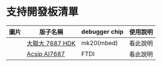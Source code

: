 # 支持開發板清單

| 圖片 | 版子名稱 | debugger chip | 使用說明 |
| -- | -- | -- | -- |
|  | [大聯大 7687 HDK](http://www.wpgholdings.com/news/detail/zhtw/program/20134) | mk20(mbed) | 看此說明 |
| | [Acsip AI7687](http://www.acsip.com.tw/index.php?action=products-detail&fid1=13&fid2=35&fid3=35&id=103)  | FTDI | 看此說明 |
